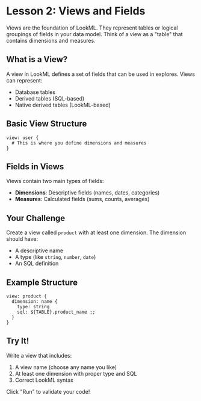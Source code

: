 # Lesson 2: Views and Fields

Views are the foundation of LookML. They represent tables or logical groupings of fields in your data model. Think of a view as a "table" that contains dimensions and measures.

## What is a View?

A view in LookML defines a set of fields that can be used in explores. Views can represent:
- Database tables
- Derived tables (SQL-based)
- Native derived tables (LookML-based)

## Basic View Structure

```lookml
view: user {
  # This is where you define dimensions and measures
}
```

## Fields in Views

Views contain two main types of fields:
- **Dimensions**: Descriptive fields (names, dates, categories)
- **Measures**: Calculated fields (sums, counts, averages)

## Your Challenge

Create a view called `product` with at least one dimension. The dimension should have:
- A descriptive name
- A type (like `string`, `number`, `date`)
- An SQL definition

## Example Structure

```lookml
view: product {
  dimension: name {
    type: string
    sql: ${TABLE}.product_name ;;
  }
}
```

## Try It!

Write a view that includes:
1. A view name (choose any name you like)
2. At least one dimension with proper type and SQL
3. Correct LookML syntax

Click "Run" to validate your code! 